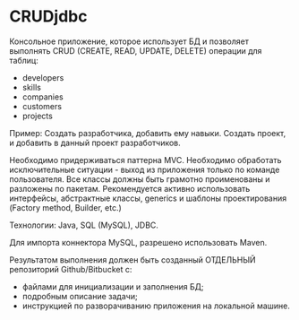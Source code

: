 # CRUDjdbc
 
Консольное приложение, которое использует БД и позволяет выполнять CRUD (CREATE, READ, UPDATE, DELETE) операции для таблиц:
- developers
- skills
- companies
- customers
- projects
 

Пример: 
Создать разработчика, добавить ему навыки. 
Создать проект, и добавить в данный проект разработчиков. 
 

Необходимо придерживаться паттерна MVC.
Необходимо обработать исключительные ситуации - выход из приложения только по команде пользователя.
Все классы должны быть грамотно проименованы и разложены по пакетам.
Рекомендуется активно использовать интерфейсы, абстрактные классы, generics и шаблоны проектирования (Factory method, Builder, etc.)

Технологии:
Java, SQL (MySQL), JDBC.
 
Для импорта коннектора MySQL, разрешено использовать Maven.
 
Результатом выполнения должен быть созданный ОТДЕЛЬНЫЙ репозиторий Github/Bitbucket с:
- файлами для инициализации и заполнения БД;
- подробным описание задачи;
- инструкцией по разворачиванию приложения на локальной машине.
